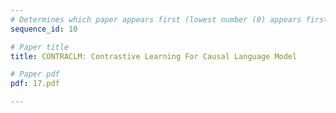 ```yaml
---
# Determines which paper appears first (lowest number (0) appears first)
sequence_id: 10

# Paper title
title: CONTRACLM: Contrastive Learning For Causal Language Model

# Paper pdf
pdf: 17.pdf

---
```

